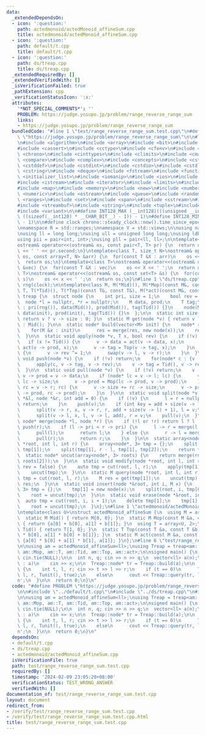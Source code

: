 ```yaml
---
data:
  _extendedDependsOn:
  - icon: ':question:'
    path: actedmonoid/actedMonoid_affineSum.cpp
    title: actedmonoid/actedMonoid_affineSum.cpp
  - icon: ':question:'
    path: default/t.cpp
    title: default/t.cpp
  - icon: ':question:'
    path: ds/treap.cpp
    title: ds/treap.cpp
  _extendedRequiredBy: []
  _extendedVerifiedWith: []
  _isVerificationFailed: true
  _pathExtension: cpp
  _verificationStatusIcon: ':x:'
  attributes:
    '*NOT_SPECIAL_COMMENTS*': ''
    PROBLEM: https://judge.yosupo.jp/problem/range_reverse_range_sum
    links:
    - https://judge.yosupo.jp/problem/range_reverse_range_sum
  bundledCode: "#line 1 \"test/range_reverse_range_sum.test.cpp\"\n#define PROBLEM\
    \ \"https://judge.yosupo.jp/problem/range_reverse_range_sum\"\n\n#line 1 \"default/t.cpp\"\
    \n#include <algorithm>\n#include <array>\n#include <bit>\n#include <bitset>\n\
    #include <cassert>\n#include <cctype>\n#include <cfenv>\n#include <cfloat>\n#include\
    \ <chrono>\n#include <cinttypes>\n#include <climits>\n#include <cmath>\n#include\
    \ <compare>\n#include <complex>\n#include <concepts>\n#include <cstdarg>\n#include\
    \ <cstddef>\n#include <cstdint>\n#include <cstdio>\n#include <cstdlib>\n#include\
    \ <cstring>\n#include <deque>\n#include <fstream>\n#include <functional>\n#include\
    \ <initializer_list>\n#include <iomanip>\n#include <ios>\n#include <iostream>\n\
    #include <istream>\n#include <iterator>\n#include <limits>\n#include <list>\n\
    #include <map>\n#include <memory>\n#include <new>\n#include <numbers>\n#include\
    \ <numeric>\n#include <ostream>\n#include <queue>\n#include <random>\n#include\
    \ <ranges>\n#include <set>\n#include <span>\n#include <sstream>\n#include <stack>\n\
    #include <streambuf>\n#include <string>\n#include <tuple>\n#include <type_traits>\n\
    #include <variant>\n\n#define INT128_MAX (__int128)(((unsigned __int128) 1 <<\
    \ ((sizeof(__int128) * __CHAR_BIT__) - 1)) - 1)\n#define INT128_MIN (-INT128_MAX\
    \ - 1)\n\n#define clock chrono::steady_clock::now().time_since_epoch().count()\n\
    \nnamespace R = std::ranges;\nnamespace V = std::views;\n\nusing namespace std;\n\
    \nusing ll = long long;\nusing ull = unsigned long long;\nusing ldb = long double;\n\
    using pii = pair<int, int>;\nusing pll = pair<ll, ll>;\n\ntemplate<class T>\n\
    ostream& operator<<(ostream& os, const pair<T, T> pr) {\n  return os << pr.first\
    \ << ' ' << pr.second;\n}\ntemplate<class T, size_t N>\nostream& operator<<(ostream&\
    \ os, const array<T, N> &arr) {\n  for(const T &X : arr)\n    os << X << ' ';\n\
    \  return os;\n}\ntemplate<class T>\nostream& operator<<(ostream& os, const vector<T>\
    \ &vec) {\n  for(const T &X : vec)\n    os << X << ' ';\n  return os;\n}\ntemplate<class\
    \ T>\nostream& operator<<(ostream& os, const set<T> &s) {\n  for(const T &x :\
    \ s)\n    os << x << ' ';\n  return os;\n}\n#line 1 \"ds/treap.cpp\"\nmt19937\
    \ rng(clock);\n\ntemplate<class M, M(*Mid)(), M(*Mop)(const M&, const M&), class\
    \ T, T(*Tid)(), T(*Top)(const T&, const T&), M(*act)(const M&, const T&)>\nstruct\
    \ treap {\n  struct node {\n    int pri, size = 1;\n    bool rev = false;\n  \
    \  node *l = nullptr, *r = nullptr;\n    M data, prod;\n    T tag;\n    node()\
    \ : pri(rng()), data(Mid()), prod(Mid()), tag(Tid()) {}\n    node(M init) : pri(rng()),\
    \ data(init), prod(init), tag(Tid()) {}\n  };\n\n  static int size(node *v) {\
    \ return v ? v -> size : 0; }\n  static M get(node *v) { return v ? v -> prod\
    \ : Mid(); }\n\n  static node* build(vector<M> init) {\n    node* res = nullptr;\n\
    \    for(M &x : init)\n      res = merge(res, new node(x));\n    return res;\n\
    \  }\n\n  static void apply(node *v, T x, bool rev) {\n    if (!v) return;\n \
    \   if (x != Tid()) {\n      v -> data = act(v -> data, x);\n      v -> prod =\
    \ act(v -> prod, x);\n      v -> tag = Top(v -> tag, x);\n    }\n    if (rev)\
    \ {\n      v -> rev ^= 1;\n      swap(v -> l, v -> r);\n    }\n  }\n\n  static\
    \ void push(node *v) {\n    if (!v) return;\n    for(node* c : {v -> l, v -> r})\n\
    \      apply(c, v -> tag, v -> rev);\n    v -> tag = Tid(), v -> rev = false;\n\
    \  }\n\n  static void pull(node *v) {\n    if (!v) return;\n    v -> size = 1,\
    \ v -> prod = v -> data;\n    if (node* lc = v -> l; lc) {\n      v -> size +=\
    \ lc -> size;\n      v -> prod = Mop(lc -> prod, v -> prod);\n    }\n    if (node*\
    \ rc = v -> r; rc) {\n      v -> size += rc -> size;\n      v -> prod = Mop(v\
    \ -> prod, rc -> prod);\n    }\n  }\n\n  static void split(node *v, int x, node\
    \ *&l, node *&r, int add = 0) {\n    if (!v) {\n      l = r = nullptr;\n     \
    \ return;\n    }\n    push(v);\n    if (int key = add + size(v -> l); key < x)\n\
    \      split(v -> r, x, v -> r, r, add + size(v -> l) + 1), l = v;\n    else\n\
    \      split(v -> l, x, l, v -> l, add), r = v;\n    pull(v);\n  }\n\n  static\
    \ node* merge(node *l, node *r) {\n    if (!l or !r) return l ? l : r;\n    push(l),\
    \ push(r);\n    if (l -> pri < r -> pri) {\n      l -> r = merge(l -> r, r);\n\
    \      pull(l);\n      return l;\n    } else {\n      r -> l = merge(l, r -> l);\n\
    \      pull(r);\n      return r;\n    }\n  }\n\n  static array<node*, 3> cut(node\
    \ *root, int l, int r) {\n    array<node*, 3> tmp = {};\n    split(root, l, tmp[0],\
    \ tmp[1]);\n    split(tmp[1], r - l, tmp[1], tmp[2]);\n    return tmp;\n  }\n\n\
    \  static node* uncut(array<node*, 3> roots) {\n    return merge(roots[0], merge(roots[1],\
    \ roots[2]));\n  }\n\n  static void modify(node *root, int l, int r, T x, bool\
    \ rev = false) {\n    auto tmp = cut(root, l, r);\n    apply(tmp[1], x, rev);\n\
    \    uncut(tmp);\n  }\n\n  static M query(node *root, int l, int r) {\n    auto\
    \ tmp = cut(root, l, r);\n    M res = get(tmp[1]);\n    uncut(tmp);\n    return\
    \ res;\n  }\n\n  static void insert(node *&root, int i, M x) {\n    array<node*,\
    \ 3> tmp = {};\n    tmp[1] = new node(x);\n    split(root, i, tmp[0], tmp[2]);\n\
    \    root = uncut(tmp);\n  }\n\n  static void erase(node *&root, int i) {\n  \
    \  auto tmp = cut(root, i, i + 1);\n    delete tmp[1];\n    tmp[1] = nullptr;\n\
    \    root = uncut(tmp);\n  }\n};\n#line 1 \"actedmonoid/actedMonoid_affineSum.cpp\"\
    \ntemplate<class U>\nstruct actedMonoid_affineSum {\n  using M = array<U, 2>;\n\
    \  static M Mid() { return M{0, 0}; }\n  static M Mop(const M &a, const M &b)\
    \ { return {a[0] + b[0], a[1] + b[1]}; }\n  using T = array<U, 2>;\n  static T\
    \ Tid() { return T{1, 0}; }\n  static T Top(const T &a, const T &b) { return T{a[0]\
    \ * b[0], a[1] * b[0] + b[1]}; }\n  static M act(const M &a, const T &b) { return\
    \ {a[0] * b[0] + a[1] * b[1], a[1]}; }\n};\n#line 6 \"test/range_reverse_range_sum.test.cpp\"\
    \n\nusing am = actedMonoid_affineSum<ll>;\nusing Treap = treap<am::M, am::Mid,\
    \ am::Mop, am::T, am::Tid, am::Top, am::act>;\n\nsigned main() {\n  ios::sync_with_stdio(false),\
    \ cin.tie(NULL);\n\n  int n, q; cin >> n >> q;\n  vector<ll> a(n);\n  for(ll &x\
    \ : a)\n    cin >> x;\n\n  Treap::node* tr = Treap::build(a);\n\n  while(q--)\
    \ {\n    int t, l, r; cin >> t >> l >> r;\n    if (t == 0)\n      Treap::modify(tr,\
    \ l, r, Tunit(), true);\n    else\n      cout << Treap::query(tr, l, r) << '\\\
    n';\n  }\n\n  return 0;\n}\n"
  code: "#define PROBLEM \"https://judge.yosupo.jp/problem/range_reverse_range_sum\"\
    \n\n#include \"../default/t.cpp\"\n#include \"../ds/treap.cpp\"\n#include \"../actedmonoid/actedMonoid_affineSum.cpp\"\
    \n\nusing am = actedMonoid_affineSum<ll>;\nusing Treap = treap<am::M, am::Mid,\
    \ am::Mop, am::T, am::Tid, am::Top, am::act>;\n\nsigned main() {\n  ios::sync_with_stdio(false),\
    \ cin.tie(NULL);\n\n  int n, q; cin >> n >> q;\n  vector<ll> a(n);\n  for(ll &x\
    \ : a)\n    cin >> x;\n\n  Treap::node* tr = Treap::build(a);\n\n  while(q--)\
    \ {\n    int t, l, r; cin >> t >> l >> r;\n    if (t == 0)\n      Treap::modify(tr,\
    \ l, r, Tunit(), true);\n    else\n      cout << Treap::query(tr, l, r) << '\\\
    n';\n  }\n\n  return 0;\n}\n"
  dependsOn:
  - default/t.cpp
  - ds/treap.cpp
  - actedmonoid/actedMonoid_affineSum.cpp
  isVerificationFile: true
  path: test/range_reverse_range_sum.test.cpp
  requiredBy: []
  timestamp: '2024-02-09 23:05:20+08:00'
  verificationStatus: TEST_WRONG_ANSWER
  verifiedWith: []
documentation_of: test/range_reverse_range_sum.test.cpp
layout: document
redirect_from:
- /verify/test/range_reverse_range_sum.test.cpp
- /verify/test/range_reverse_range_sum.test.cpp.html
title: test/range_reverse_range_sum.test.cpp
---
```

